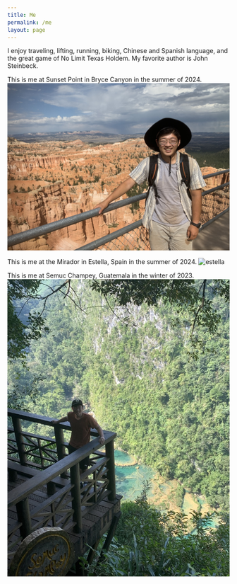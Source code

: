 ```yaml
---
title: Me
permalink: /me
layout: page
---
```

I enjoy traveling, lifting, running, biking, Chinese and Spanish language, and the great game of No Limit Texas Holdem. My favorite author is John Steinbeck. 

This is me at Sunset Point in Bryce Canyon in the summer of 2024.
![bryce-canyon](me-in-bryce-canyon.jpeg)

This is me at the Mirador in Estella, Spain in the summer of 2024.
![estella](me-in-spain.jpeg)


This is me at Semuc Champey, Guatemala in the winter of 2023.
![semuc-champey](semuc-champey.jpeg)
